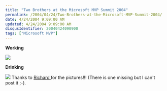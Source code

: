 ```yaml
---
title: "Two Brothers at the Microsoft MVP Summit 2004"
permalink: /2004/04/24/Two-Brothers-at-the-Microsoft-MVP-Summit-2004/
date: 4/24/2004 9:09:00 AM
updated: 4/24/2004 9:09:00 AM
disqusIdentifier: 20040424090900
tags: ["Microsoft MVP"]
---
```

<strong>Working</strong> 


![](http://perso.wanadoo.fr/laurent.kempe/images/MVPSummit1.jpg)
<!-- more -->
<strong>Drinking</strong> 


![](http://perso.wanadoo.fr/laurent.kempe/images/MVPSummit2.jpg)
Thanks to [Richard ](http://blogs.developpeur.org/richardc/)for the pictures!!! (There is one missing but I can't post it ;-).
